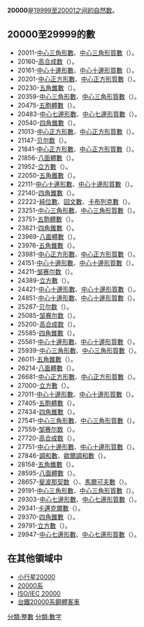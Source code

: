 **20000**是[19999至](https://zh.wikipedia.org/wiki/19999 "wikilink")[20001之间的](https://zh.wikipedia.org/wiki/20001 "wikilink")[自然数](../Page/自然数.md "wikilink")。

## 20000至29999的數

  - 20011-[中心三角形數](https://zh.wikipedia.org/wiki/中心三角形數 "wikilink")、[中心三角形質數](https://zh.wikipedia.org/wiki/中心三角形質數 "wikilink")（）。
  - 20160-[高合成数](https://zh.wikipedia.org/wiki/高合成数 "wikilink")（）。
  - 20161-[中心十邊形數](https://zh.wikipedia.org/wiki/中心十邊形數 "wikilink")、[中心十邊形質數](https://zh.wikipedia.org/wiki/中心十邊形質數 "wikilink")（）。
  - 20201-[中心正方形數](https://zh.wikipedia.org/wiki/中心正方形數 "wikilink")、[中心正方形質數](https://zh.wikipedia.org/wiki/中心正方形質數 "wikilink")（）。
  - 20230-[五角錐數](https://zh.wikipedia.org/wiki/五角錐數 "wikilink")（）。
  - 20359-[中心三角形數](https://zh.wikipedia.org/wiki/中心三角形數 "wikilink")、[中心三角形質數](https://zh.wikipedia.org/wiki/中心三角形質數 "wikilink")（）。
  - 20475-[五胞體數](../Page/五胞體數.md "wikilink")（）。
  - 20483-[中心七邊形數](https://zh.wikipedia.org/wiki/中心七邊形數 "wikilink")、[中心七邊形質數](https://zh.wikipedia.org/wiki/中心七邊形質數 "wikilink")（）。
  - 20540-[四角錐數](../Page/四角錐數.md "wikilink")（）。
  - 21013-[中心正方形數](https://zh.wikipedia.org/wiki/中心正方形數 "wikilink")、[中心正方形質數](https://zh.wikipedia.org/wiki/中心正方形質數 "wikilink")（）。
  - 21147-[贝尔数](../Page/贝尔数.md "wikilink")（）。
  - 21841-[中心正方形數](https://zh.wikipedia.org/wiki/中心正方形數 "wikilink")、[中心正方形質數](https://zh.wikipedia.org/wiki/中心正方形質數 "wikilink")（）。
  - 21856-[八面體數](../Page/八面體數.md "wikilink")（）。
  - 21952-[立方數](../Page/立方數.md "wikilink")（）。
  - 22050-[五角錐數](https://zh.wikipedia.org/wiki/五角錐數 "wikilink")（）。
  - 22111-[中心十邊形數](https://zh.wikipedia.org/wiki/中心十邊形數 "wikilink")、[中心十邊形質數](https://zh.wikipedia.org/wiki/中心十邊形質數 "wikilink")（）。
  - 22140-[四角錐數](../Page/四角錐數.md "wikilink")（）。
  - 22222-[純位數](https://zh.wikipedia.org/wiki/純位數 "wikilink")、[回文數](https://zh.wikipedia.org/wiki/回文數 "wikilink")、[卡布列克數](../Page/卡布列克數.md "wikilink")（）。
  - 23251-[中心三角形數](https://zh.wikipedia.org/wiki/中心三角形數 "wikilink")、[中心三角形質數](https://zh.wikipedia.org/wiki/中心三角形質數 "wikilink")（）。
  - 23751-[五胞體數](../Page/五胞體數.md "wikilink")（）。
  - 23821-[四角錐數](../Page/四角錐數.md "wikilink")（）。
  - 23969-[八面體數](../Page/八面體數.md "wikilink")（）。
  - 23976-[五角錐數](https://zh.wikipedia.org/wiki/五角錐數 "wikilink")（）。
  - 23981-[中心正方形數](https://zh.wikipedia.org/wiki/中心正方形數 "wikilink")、[中心正方形質數](https://zh.wikipedia.org/wiki/中心正方形質數 "wikilink")（）。
  - 24151-[中心十邊形數](https://zh.wikipedia.org/wiki/中心十邊形數 "wikilink")、[中心十邊形質數](https://zh.wikipedia.org/wiki/中心十邊形質數 "wikilink")（）。
  - 24211-[邹赛尔数](https://zh.wikipedia.org/wiki/邹赛尔数 "wikilink")（）。
  - 24389-[立方數](../Page/立方數.md "wikilink")（）。
  - 24421-[中心十邊形數](https://zh.wikipedia.org/wiki/中心十邊形數 "wikilink")、[中心十邊形質數](https://zh.wikipedia.org/wiki/中心十邊形質數 "wikilink")（）。
  - 24851-[中心十邊形數](https://zh.wikipedia.org/wiki/中心十邊形數 "wikilink")、[中心十邊形質數](https://zh.wikipedia.org/wiki/中心十邊形質數 "wikilink")（）。
  - 25287-[贝尔数](../Page/贝尔数.md "wikilink")（）。
  - 25085-[邹赛尔数](https://zh.wikipedia.org/wiki/邹赛尔数 "wikilink")（）。
  - 25200-[高合成数](https://zh.wikipedia.org/wiki/高合成数 "wikilink")（）。
  - 25585-[四角錐數](../Page/四角錐數.md "wikilink")（）。
  - 25561-[中心十邊形數](https://zh.wikipedia.org/wiki/中心十邊形數 "wikilink")、[中心十邊形質數](https://zh.wikipedia.org/wiki/中心十邊形質數 "wikilink")（）。
  - 25939-[中心三角形數](https://zh.wikipedia.org/wiki/中心三角形數 "wikilink")、[中心三角形質數](https://zh.wikipedia.org/wiki/中心三角形質數 "wikilink")（）。
  - 26011-[五角錐數](https://zh.wikipedia.org/wiki/五角錐數 "wikilink")（）。
  - 26214-[八面體數](../Page/八面體數.md "wikilink")（）。
  - 26681-[中心正方形數](https://zh.wikipedia.org/wiki/中心正方形數 "wikilink")、[中心正方形質數](https://zh.wikipedia.org/wiki/中心正方形質數 "wikilink")（）。
  - 27000-[立方數](../Page/立方數.md "wikilink")（）。
  - 27011-[中心十邊形數](https://zh.wikipedia.org/wiki/中心十邊形數 "wikilink")、[中心十邊形質數](https://zh.wikipedia.org/wiki/中心十邊形質數 "wikilink")（）。
  - 27405-[五胞體數](../Page/五胞體數.md "wikilink")（）。
  - 27434-[四角錐數](../Page/四角錐數.md "wikilink")（）。
  - 27541-[中心三角形數](https://zh.wikipedia.org/wiki/中心三角形數 "wikilink")、[中心三角形質數](https://zh.wikipedia.org/wiki/中心三角形質數 "wikilink")（）。
  - 27559-[邹赛尔数](https://zh.wikipedia.org/wiki/邹赛尔数 "wikilink")（）。
  - 27720-[高合成数](https://zh.wikipedia.org/wiki/高合成数 "wikilink")（）。
  - 27751-[中心十邊形數](https://zh.wikipedia.org/wiki/中心十邊形數 "wikilink")、[中心十邊形質數](https://zh.wikipedia.org/wiki/中心十邊形質數 "wikilink")（）。
  - 27846-[調和數](../Page/調和數.md "wikilink")、[歐爾調和數](https://zh.wikipedia.org/wiki/歐爾調和數 "wikilink")（）。
  - 28158-[五角錐數](https://zh.wikipedia.org/wiki/五角錐數 "wikilink")（）。
  - 28595-[八面體數](../Page/八面體數.md "wikilink")（）。
  - 28657-[斐波那契数](https://zh.wikipedia.org/wiki/斐波那契数 "wikilink")（）、[馬爾可夫數](https://zh.wikipedia.org/wiki/馬爾可夫數 "wikilink")（）。
  - 29191-[中心三角形數](https://zh.wikipedia.org/wiki/中心三角形數 "wikilink")、[中心三角形質數](https://zh.wikipedia.org/wiki/中心三角形質數 "wikilink")（）。
  - 29303-[中心七邊形數](https://zh.wikipedia.org/wiki/中心七邊形數 "wikilink")、[中心七邊形質數](https://zh.wikipedia.org/wiki/中心七邊形質數 "wikilink")（）。
  - 29341-[卡邁克爾數](../Page/卡邁克爾數.md "wikilink")（）。
  - 29370-[四角錐數](../Page/四角錐數.md "wikilink")（）。
  - 29791-[立方數](../Page/立方數.md "wikilink")（）。
  - 29947-[中心七邊形數](https://zh.wikipedia.org/wiki/中心七邊形數 "wikilink")、[中心七邊形質數](https://zh.wikipedia.org/wiki/中心七邊形質數 "wikilink")（）。

## 在其他領域中

  - [小行星20000](../Page/小行星20000.md "wikilink")
  - [20000系](https://zh.wikipedia.org/wiki/20000系 "wikilink")
  - [ISO/IEC
    20000](https://zh.wikipedia.org/wiki/ISO/IEC_20000 "wikilink")
  - [台鐵20000系鋼體客車](../Page/台鐵20000系鋼體客車.md "wikilink")

[分類:整數](https://zh.wikipedia.org/wiki/分類:整數 "wikilink")
[分類:數字](https://zh.wikipedia.org/wiki/分類:數字 "wikilink")
